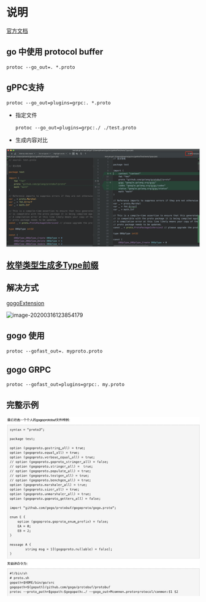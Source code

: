 # 说明

[官方文档](https://github.com/golang/protobuf)

## go 中使用 protocol buffer

```
protoc --go_out=. *.proto
```



## gPPC支持

```
protoc --go_out=plugins=grpc:. *.proto
```

* 指定文件

  `protoc --go_out=plugins=grpc:./ ./test.proto`

* 生成内容对比

![image-20200316115455732](readme.assets/image-20200316115455732.png)



## [枚举类型生成多Type前缀](https://github.com/golang/protobuf/issues/513)

## 解决方式

[gogoExtension](https://github.com/gogo/protobuf/blob/master/extensions.md#goprotobuf-compatibility)

![image-20200316123854179](/Users/phoenix/go/src/goModTest/tests/1grpc/pb/readme.assets/image-20200316123854179.png)



## gogo 使用

```
protoc --gofast_out=. myproto.proto
```

## gogo GRPC

```
protoc --gofast_out=plugins=grpc:. my.proto
```

## 完整示例

![image-20200316143414702](readme.assets/image-20200316143414702.png)

